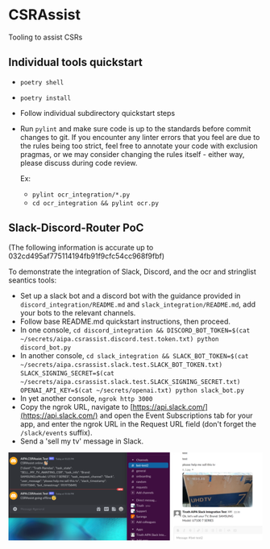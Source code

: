 # CSRAssist
Tooling to assist CSRs

## Individual tools quickstart
* `poetry shell`
* `poetry install`
* Follow individual subdirectory quickstart steps
* Run `pylint` and make sure code is up to the standards before commit changes to git. If you encounter any linter errors that
  you feel are due to the rules being too strict, feel free to annotate your code with exclusion pragmas, or we may consider
  changing the rules itself - either way, please discuss during code review.

  Ex:
  - `pylint ocr_integration/*.py`
  - `cd ocr_integration && pylint ocr.py`


## Slack-Discord-Router PoC

(The following information is accurate up to 032cd495af775114194fb91f9cfc54cc968f9fbf)

To demonstrate the integration of Slack, Discord, and the ocr and stringlist seantics tools:

* Set up a slack bot and a discord bot with the guidance provided in `discord_integration/README.md` and `slack_integration/README.md`, add your bots to the relevant channels.
* Follow base README.md quickstart instructions, then proceed.
* In one console, `cd discord_integration && DISCORD_BOT_TOKEN=$(cat ~/secrets/aipa.csrassist.discord.test.token.txt) python discord_bot.py`
* In another console, `cd slack_integration && SLACK_BOT_TOKEN=$(cat ~/secrets/aipa.csrassist.slack.test.SLACK_BOT_TOKEN.txt) SLACK_SIGNING_SECRET=$(cat ~/secrets/aipa.csrassist.slack.test.SLACK_SIGNING_SECRET.txt) OPENAI_API_KEY=$(cat ~/secrets/openai.txt) python slack_bot.py`
* In yet another console, `ngrok http 3000`
* Copy the ngrok URL, navigate to [https://api.slack.com/](https://api.slack.com/) and open the Event Subscriptions tab for your app, and enter the ngrok URL in the Request URL field (don't forget the `/slack/events` suffix).
* Send a 'sell my tv' message in Slack.

!['Sell-my-TV message in Slack propogates to '](screenshot.png "Screenshot")
